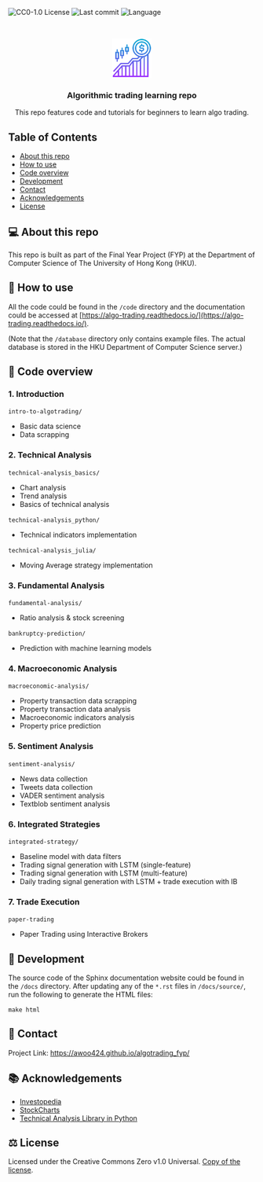 ![CC0-1.0 License][license-shield] 
![Last commit][last-commit-shield]
![Language][language-shield]

<!-- PROJECT LOGO -->
<br />
<p align="center">
  <img src="images/logo.png" alt="Logo" width="80" height="80">
  <h3 align="center">Algorithmic trading learning repo</h3>

  <p align="center">
    This repo features code and tutorials for beginners to learn algo trading.
  </p>
</p>

<!-- TABLE OF CONTENTS -->
## Table of Contents

* [About this repo](#-about-this-repo)
* [How to use](#-how-to-use)
* [Code overview](#-code-overview)
* [Development](#-development)
* [Contact](#-contact)
* [Acknowledgements](#-acknowledgements)
* [License](#%EF%B8%8F-license)

## 💻 About this repo 

This repo is built as part of the Final Year Project (FYP) at the Department of Computer Science of The University of Hong Kong (HKU). 

## 🤔 How to use

All the code could be found in the `/code` directory and the documentation could be accessed at [https://algo-trading.readthedocs.io/](https://algo-trading.readthedocs.io/).

(Note that the `/database` directory only contains example files. The actual database is stored in the HKU Department of Computer Science server.)  

## 📁 Code overview

### 1. Introduction
`intro-to-algotrading/`
* Basic data science
* Data scrapping


### 2. Technical Analysis
`technical-analysis_basics/`
* Chart analysis
* Trend analysis
* Basics of technical analysis

`technical-analysis_python/`
* Technical indicators implementation

`technical-analysis_julia/`
* Moving Average strategy implementation


### 3. Fundamental Analysis
`fundamental-analysis/`
* Ratio analysis & stock screening

`bankruptcy-prediction/`
* Prediction with machine learning models

### 4. Macroeconomic Analysis
`macroeconomic-analysis/`
* Property transaction data scrapping
* Property transaction data analysis
* Macroeconomic indicators analysis
* Property price prediction

### 5. Sentiment Analysis
`sentiment-analysis/`
* News data collection
* Tweets data collection
* VADER sentiment analysis
* Textblob sentiment analysis

### 6. Integrated Strategies
`integrated-strategy/`
* Baseline model with data filters
* Trading signal generation with LSTM (single-feature)
* Trading signal generation with LSTM (multi-feature)
* Daily trading signal generation with LSTM + trade execution with IB

### 7. Trade Execution
`paper-trading`
* Paper Trading using Interactive Brokers

## 🔧 Development

The source code of the Sphinx documentation website could be found in the `/docs` directory. After updating any of the `*.rst` files in `/docs/source/`, run the following to generate the HTML files:

```
make html
```

## 📮 Contact

Project Link: https://awoo424.github.io/algotrading_fyp/

## 📚 Acknowledgements

* [Investopedia](https://www.investopedia.com/)
* [StockCharts](https://stockcharts.com/)
* [Technical Analysis Library in Python](https://github.com/bukosabino/ta) 

## ⚖️ License
Licensed under the Creative Commons Zero v1.0 Universal.
[Copy of the license](https://github.com/awoo424/algotrading/blob/master/LICENSE).

<!-- MARKDOWN LINKS & IMAGES -->
[license-shield]: https://img.shields.io/github/license/awoo424/algotrading
[last-commit-shield]: https://img.shields.io/github/last-commit/awoo424/algotrading?color=blue
[language-shield]: https://img.shields.io/github/languages/top/awoo424/algotrading?color=purple
